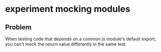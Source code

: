 # experiment mocking modules

## Problem

When testing code that depends on a common js module's default export, you can't mock the return value differently in the same test.
